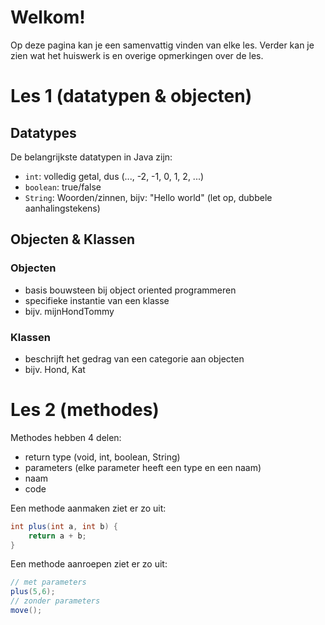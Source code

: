 # Welkom!

Op deze pagina kan je een samenvattig vinden van elke les. Verder kan je zien wat het huiswerk is en overige opmerkingen over de les.

# Les 1 (datatypen & objecten)

## Datatypes
De belangrijkste datatypen in Java zijn:
- `int`: volledig getal, dus (..., -2, -1, 0, 1, 2, ...)
- `boolean`: true/false
- `String`: Woorden/zinnen, bijv: "Hello world" (let op, dubbele aanhalingstekens)

## Objecten & Klassen
### Objecten
- basis bouwsteen bij object oriented programmeren
- specifieke instantie van een klasse
- bijv. mijnHondTommy
### Klassen
- beschrijft het gedrag van een categorie aan objecten
- bijv. Hond, Kat

# Les 2 (methodes)

Methodes hebben 4 delen:
- return type (void, int, boolean, String)
- parameters (elke parameter heeft een type en een naam)
- naam
- code

Een methode aanmaken ziet er zo uit:

```java
int plus(int a, int b) {
    return a + b;
}
```

Een methode aanroepen ziet er zo uit:

```java
// met parameters
plus(5,6);
// zonder parameters
move();
```